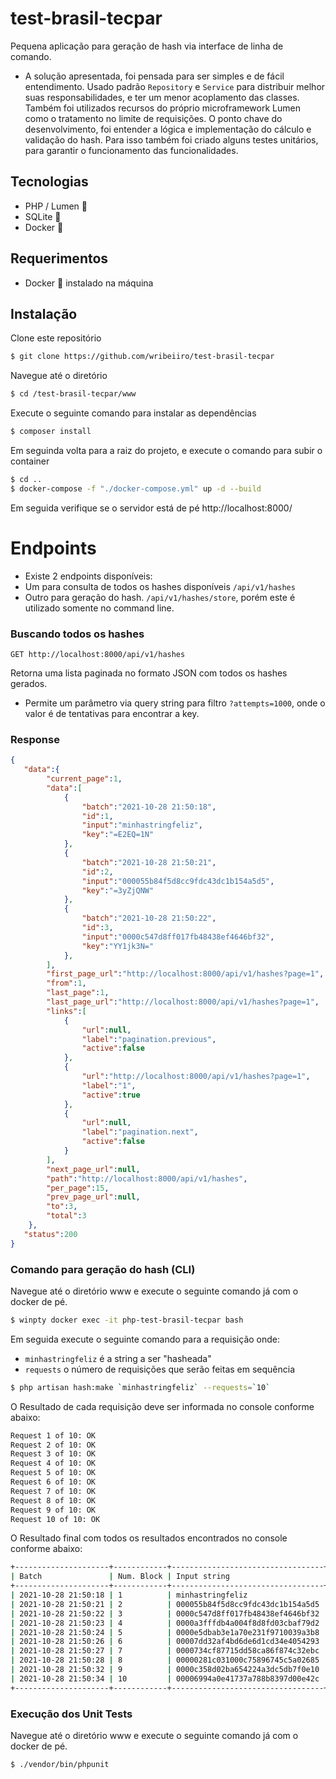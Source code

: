 # test-brasil-tecpar

Pequena aplicação para geração de hash via interface de linha de comando.

- A solução apresentada, foi pensada para ser simples e de fácil entendimento. Usado padrão `Repository` e `Service` para distribuir melhor suas responsabilidades, e ter um menor acoplamento das classes. Também foi utilizados recursos do próprio microframework Lumen como o tratamento no limite de requisições. O ponto chave do desenvolvimento, foi entender a lógica e implementação do cálculo e validação do hash. Para isso também foi criado alguns testes unitários, para garantir o funcionamento das funcionalidades.

## Tecnologias
- PHP / Lumen 🐘
- SQLite 💾
- Docker 🐳

## Requerimentos
- Docker 🐳 instalado na máquina

## Instalação

Clone este repositório

```bash
$ git clone https://github.com/wribeiiro/test-brasil-tecpar
```
Navegue até o diretório 

```bash
$ cd /test-brasil-tecpar/www
```
Execute o seguinte comando para instalar as dependências

```bash
$ composer install
```

Em seguinda volta para a raiz do projeto, e execute o comando para subir o container
```bash
$ cd ..
$ docker-compose -f "./docker-compose.yml" up -d --build
```

Em seguida verifique se o servidor está de pé http://localhost:8000/

# Endpoints

- Existe 2 endpoints disponíveis: 
- Um para consulta de todos os hashes disponíveis `/api/v1/hashes`
- Outro para geração do hash. `/api/v1/hashes/store`, porém este é utilizado somente no command line.

### Buscando todos os hashes

`GET http://localhost:8000/api/v1/hashes`

Retorna uma lista paginada no formato JSON com todos os hashes gerados.
- Permite um parâmetro via query string para filtro `?attempts=1000`, onde o valor é de tentativas para encontrar a key.

### Response

```json
{
   "data":{
        "current_page":1,
        "data":[
            {
                "batch":"2021-10-28 21:50:18",
                "id":1,
                "input":"minhastringfeliz",
                "key":"=E2EQ=1N"
            },
            {
                "batch":"2021-10-28 21:50:21",
                "id":2,
                "input":"000055b84f5d8cc9fdc43dc1b154a5d5",
                "key":"=3yZjQNW"
            },
            {
                "batch":"2021-10-28 21:50:22",
                "id":3,
                "input":"0000c547d8ff017fb48438ef4646bf32",
                "key":"YY1jk3N="
            },
        ],
        "first_page_url":"http://localhost:8000/api/v1/hashes?page=1",
        "from":1,
        "last_page":1,
        "last_page_url":"http://localhost:8000/api/v1/hashes?page=1",
        "links":[
            {
                "url":null,
                "label":"pagination.previous",
                "active":false
            },
            {
                "url":"http://localhost:8000/api/v1/hashes?page=1",
                "label":"1",
                "active":true
            },
            {
                "url":null,
                "label":"pagination.next",
                "active":false
            }
        ],
        "next_page_url":null,
        "path":"http://localhost:8000/api/v1/hashes",
        "per_page":15,
        "prev_page_url":null,
        "to":3,
        "total":3
    },
   "status":200
}
```

### Comando para geração do hash (CLI)

Navegue até o diretório www e execute o seguinte comando já com o docker de pé.

```bash
$ winpty docker exec -it php-test-brasil-tecpar bash
```

Em seguida execute o seguinte comando para a requisição onde:
- `minhastringfeliz` é a string a ser "hasheada"
- `requests` o número de requisições que serão feitas em sequência
```bash
$ php artisan hash:make `minhastringfeliz` --requests=`10`
```

O Resultado de cada requisição deve ser informada no console conforme abaixo:

```bash
Request 1 of 10: OK
Request 2 of 10: OK
Request 3 of 10: OK
Request 4 of 10: OK
Request 5 of 10: OK
Request 6 of 10: OK
Request 7 of 10: OK
Request 8 of 10: OK
Request 9 of 10: OK
Request 10 of 10: OK
```
O Resultado final com todos os resultados encontrados no console conforme abaixo:

```bash
+---------------------+------------+----------------------------------+----------+----------------------------------+----------+
| Batch               | Num. Block | Input string                     | Key      | Hash                             | Attempts |
+---------------------+------------+----------------------------------+----------+----------------------------------+----------+
| 2021-10-28 21:50:18 | 1          | minhastringfeliz                 | =E2EQ=1N | 000055b84f5d8cc9fdc43dc1b154a5d5 | 38411    |
| 2021-10-28 21:50:21 | 2          | 000055b84f5d8cc9fdc43dc1b154a5d5 | =3yZjQNW | 0000c547d8ff017fb48438ef4646bf32 | 35517    |
| 2021-10-28 21:50:22 | 3          | 0000c547d8ff017fb48438ef4646bf32 | YY1jk3N= | 0000a3fffdb4a004f8d8fd03cbaf79d2 | 55711    |
| 2021-10-28 21:50:23 | 4          | 0000a3fffdb4a004f8d8fd03cbaf79d2 | Y3AkY1D5 | 0000e5dbab3e1a70e231f9710039a3b8 | 11314    |
| 2021-10-28 21:50:24 | 5          | 0000e5dbab3e1a70e231f9710039a3b8 | jEZl3cNB | 00007dd32af4bd6de6d1cd34e4054293 | 83929    |
| 2021-10-28 21:50:26 | 6          | 00007dd32af4bd6de6d1cd34e4054293 | ZNTNz3j= | 0000734cf87715dd58ca86f874c32ebc | 74115    |
| 2021-10-28 21:50:27 | 7          | 0000734cf87715dd58ca86f874c32ebc | c4MTAQN1 | 00000281c031000c75896745c5a02685 | 46123    |
| 2021-10-28 21:50:28 | 8          | 00000281c031000c75896745c5a02685 | MNjYxNE= | 0000c358d02ba654224a3dc5db7f0e10 | 125166   |
| 2021-10-28 21:50:32 | 9          | 0000c358d02ba654224a3dc5db7f0e10 | Y1N=3QhN | 00006994a0e41737a788b8397d00e42c | 101      |
| 2021-10-28 21:50:34 | 10         | 00006994a0e41737a788b8397d00e42c | hEjAZ=QY | 000033644c3c39b6a475ea54c2e1e780 | 28379    |
+---------------------+------------+----------------------------------+----------+----------------------------------+----------+

```

### Execução dos Unit Tests

Navegue até o diretório www e execute o seguinte comando já com o docker de pé.

```bash
$ ./vendor/bin/phpunit
```
